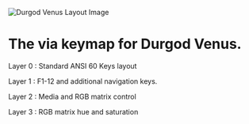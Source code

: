 ![Durgod Venus Layout Image](https://i.imgur.com/eYjuTLy.png)

# The via keymap for Durgod Venus.

Layer 0 : Standard ANSI 60 Keys layout

Layer 1 : F1-12 and additional navigation keys.

Layer 2 : Media and RGB matrix control

Layer 3 : RGB matrix hue and saturation

